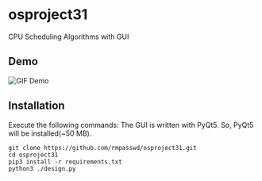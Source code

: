 # osproject31
CPU Scheduling Algorithms with GUI

## Demo
![GIF Demo]( https://github.com/rmpasswd/rmpasswd/blob/main/osproject31.demo.gif)

## Installation

Execute the following commands:
The GUI is written with PyQt5. So, PyQt5 will be installed(~50 MB). 
```
git clone https://github.com/rmpasswd/osproject31.git
cd osproject31
pip3 install -r requirements.txt
python3 ./design.py
```
